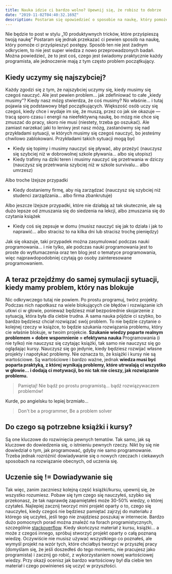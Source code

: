 ```yaml
---
title: Nauka idzie ci bardzo wolno? Upewnij się, że robisz to dobrze
date: "2019-11-02T04:40:32.169Z"
description: Postaram się opowiedzieć o sposobie na naukę, który pomoże ci przyśpieszyć postępy. Sposób ten nie jest żadnym odkryciem, to nie jest super wiedza z nowo przeprowadzonych badań. Można powiedzieć, że to jest coś, czego jest świadomy praktycznie każdy programista, ale jednoczenie mają z tym często problem początkujący.
---
```


Nie będzie to post w stylu „10 produktywnych tricków, które przyśpieszą twoją naukę” Postaram się jednak przekazać ci pewien sposób na naukę, który pomoże ci przyśpieszyć postępy. Sposób ten nie jest żadnym odkryciem, to nie jest super wiedza z nowo przeprowadzonych badań. Można powiedzieć, że to jest coś, czego jest świadomy praktycznie każdy programista, ale jednoczenie mają z tym często problem początkujący.

## **Kiedy uczymy się najszybciej?**

Każdy zgodzi się z tym, że najszybciej uczymy się, kiedy musimy się czegoś nauczyć. Ale jest pewien problem... jak zdefiniować to całe „kiedy musimy”? Kiedy nasz mózg stwierdza, że coś musimy? No właśnie... i tutaj pojawia się podstawowy błąd początkujących. Większość osób uczy się czegoś, kiedy chce i wydaje im się, że muszą, przez co jak sie okazuje — tracą sporo czasu i energii na nieefektywną naukę, bo mózg nie chce się zmuszać do pracy, skoro nie musi (niestety, trzeba go oszukać). Ale zamiast narzekać jaki to leniwy jest nasz mózg, zastanówmy się nad przykładami sytuacji, w których musimy się czegoś nauczyć, bo jesteśmy chwilowo zablokowani. Przykładami takich sytuacji mogą być

*   Kiedy się topimy i musimy nauczyć się pływać, aby przeżyć (nauczysz się szybciej niż w dobrowolnej szkole pływania... albo się utopisz)
*   Kiedy trafimy na dziki teren i musimy nauczyć się przetrwania w dziczy (nauczysz się przetrwania szybciej niż w szkole survivalu... albo umrzesz)

Albo troche lżejsze przypadki

*   Kiedy dostaniemy firmę, aby nią zarządzać (nauczysz się szybciej niż studenci zarządzania... albo firma zbankrutuje)

Albo jeszcze lżejsze przypadki, które nie działają aż tak skutecznie, ale są dużo lepsze od zmuszania się do siedzenia na lekcji, albo zmuszania się do czytania książek

*   Kiedy coś się zepsuje w domu (musisz nauczyć się jak to działa i jak to naprawić... albo stracisz to na kilka dni lub stracisz trochę pieniędzy)

Jak się okazuje, taki przypadek można zasymulować podczas nauki programowania... i nie tylko, ale podczas nauki programowania jest to proste do wytłumaczenia oraz ten blog jest o tematyce programowania, więc najprawdopodobniej czytają go osoby zainteresowane programowaniem.

## **A teraz przejdźmy do samej symulacji sytuacji, kiedy mamy problem, który nas blokuje**

Nic odkrywczego tutaj nie powiem. Po prostu programuj, twórz projekty. Podczas nich napotkasz na wiele blokujących cie błędów i rozwiązanie ich utkwi ci w głowie, ponieważ będziesz miał bezpośrednie skojarzenie z sytuacją, która była dla ciebie trudna. A sama nauka pójdzie ci szybko, bo bardzo będziesz chciał rozwiązać swój problem. To nie będzie czytanie o kolejnej rzeczy w książce, to będzie szukania rozwiązania problemu, który cie właśnie blokuje, w twoim projekcie. **Szukanie wiedzy poparte realnym problemem + dobre wspomnienie = efektywna nauka** Programowania (i nie tylko) nie nauczysz się czytając książki, tak samo nie nauczysz się go oglądając kursy. Nauczysz się go jedynie, kiedy będziesz rozwijać własne projekty i napotykać problemy. Nie oznacza to, że książki i kursy nie są wartościowe. Są wartościowe i bardzo ważne, jednak **wiedza musi być poparta praktyką, z której wynikają problemy, które utrwalają ci wszystko w głowie... i dodają ci motywacji, bo nic tak nie cieszy, jak rozwiązanie problemu.**

> Pamiętaj! Nie bądź po prostu programistą... bądź rozwiązywaczem problemów!

Kurde, po angielsku to lepiej brzmiało...

> Don't be a programmer, Be a problem solver

## **Do czego są potrzebne książki i kursy?**

Są one kluczowe do rozwinięcia pewnych tematów. Tak samo, jak są kluczowe do dowiedzenia się, o istnieniu pewnych rzeczy. Nikt by się nie dowiedział o tym, jak programować, gdyby nie samo programowanie. Trzeba jednak rozróżnić dowiadywanie się o nowych rzeczach i ciekawych sposobach na rozwiązanie obecnych, od uczenia się.

## **Uczenie się != Dowiadywanie się**

Tak więc, zanim zaczniesz kolejną część książki/kursu, upewnij się, że wszystko rozumiesz. Pobaw się tym czego się nauczyłeś, szybko się przekonasz, że tak naprawdę zapamiętałeś może 30-50% wiedzy, o której czytałeś. Najlepiej zacznij tworzyć mini projekt oparty o to, czego się nauczyłeś, kiedy czegoś nie będziesz pamiętać zajrzyj do materiału z którego się uczyłeś, jeśli tego nie znajdziesz poszukaj w internecie. Bardzo dużo pomocnych porad można znaleźć na forach programistycznych, szczególnie [stackoverflow](https://stackoverflow.com/). Kiedy skończysz materiał z kursu, książki... a może z czegoś innego, spróbuj stworzyć projekt oparty o całą poznaną wiedzę. Oczywiście nie musisz używać wszystkiego co poznałeś, ale wymyśl projekt na wzór tych, które chciałbyś tworzyć w przyszłej pracy (domyślam się, że jeśli doszedłeś do tego momentu, nie pracujesz jako programista) i zacznij go robić, z wykorzystaniem nowej wartościowej wiedzy. Przy okazji ocenisz jak bardzo wartościowy był dla ciebie ten materiał i czego powinieneś się uczyć w przyszłości.